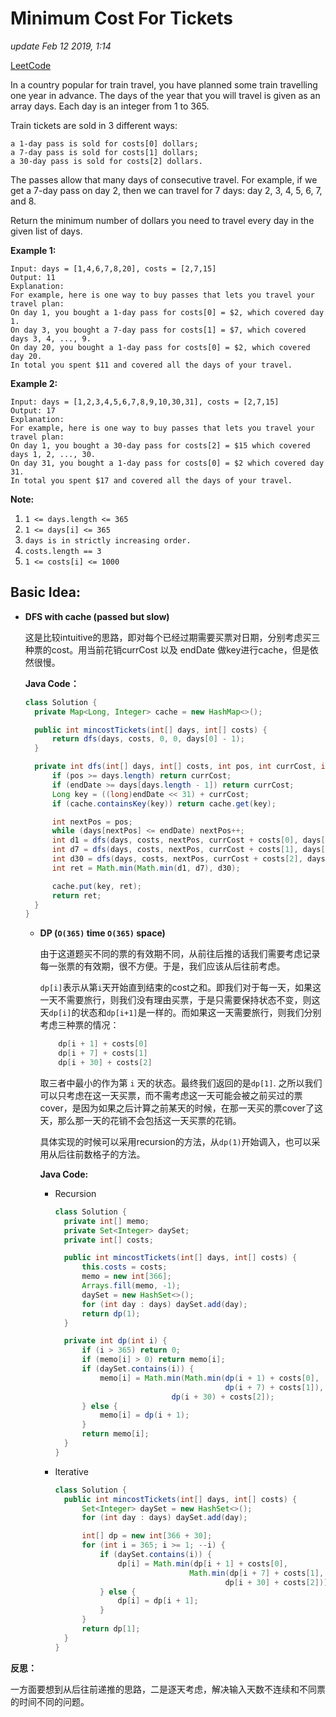 # Minimum Cost For Tickets

_update Feb 12 2019, 1:14_

[LeetCode](https://leetcode.com/problems/minimum-cost-for-tickets/)

In a country popular for train travel, you have planned some train travelling one year in advance. The days of the year that you will travel is given as an array days. Each day is an integer from 1 to 365.

Train tickets are sold in 3 different ways:

```text
a 1-day pass is sold for costs[0] dollars;
a 7-day pass is sold for costs[1] dollars;
a 30-day pass is sold for costs[2] dollars.
```

The passes allow that many days of consecutive travel. For example, if we get a 7-day pass on day 2, then we can travel for 7 days: day 2, 3, 4, 5, 6, 7, and 8.

Return the minimum number of dollars you need to travel every day in the given list of days.

**Example 1:**

```text
Input: days = [1,4,6,7,8,20], costs = [2,7,15]
Output: 11
Explanation: 
For example, here is one way to buy passes that lets you travel your travel plan:
On day 1, you bought a 1-day pass for costs[0] = $2, which covered day 1.
On day 3, you bought a 7-day pass for costs[1] = $7, which covered days 3, 4, ..., 9.
On day 20, you bought a 1-day pass for costs[0] = $2, which covered day 20.
In total you spent $11 and covered all the days of your travel.
```

**Example 2:**

```text
Input: days = [1,2,3,4,5,6,7,8,9,10,30,31], costs = [2,7,15]
Output: 17
Explanation: 
For example, here is one way to buy passes that lets you travel your travel plan:
On day 1, you bought a 30-day pass for costs[2] = $15 which covered days 1, 2, ..., 30.
On day 31, you bought a 1-day pass for costs[0] = $2 which covered day 31.
In total you spent $17 and covered all the days of your travel.
```

**Note:**

1. `1 <= days.length <= 365`
2. `1 <= days[i] <= 365`
3. `days is in strictly increasing order.`
4. `costs.length == 3`
5. `1 <= costs[i] <= 1000`

## Basic Idea:

* **DFS with cache \(passed but slow\)**

  这是比较intuitive的思路，即对每个已经过期需要买票对日期，分别考虑买三种票的cost。用当前花销currCost 以及 endDate 做key进行cache，但是依然很慢。

  **Java Code：**

  ```java
  class Solution {
    private Map<Long, Integer> cache = new HashMap<>();

    public int mincostTickets(int[] days, int[] costs) {
        return dfs(days, costs, 0, 0, days[0] - 1);
    }

    private int dfs(int[] days, int[] costs, int pos, int currCost, int endDate) {
        if (pos >= days.length) return currCost;
        if (endDate >= days[days.length - 1]) return currCost;
        Long key = ((long)endDate << 31) + currCost;
        if (cache.containsKey(key)) return cache.get(key);

        int nextPos = pos;
        while (days[nextPos] <= endDate) nextPos++;
        int d1 = dfs(days, costs, nextPos, currCost + costs[0], days[nextPos]);
        int d7 = dfs(days, costs, nextPos, currCost + costs[1], days[nextPos] + 6);
        int d30 = dfs(days, costs, nextPos, currCost + costs[2], days[nextPos] + 29);
        int ret = Math.min(Math.min(d1, d7), d30);

        cache.put(key, ret);
        return ret;
    }
  }
  ```

  * **DP \(`O(365)` time `O(365)` space\)**

    由于这道题买不同的票的有效期不同，从前往后推的话我们需要考虑记录每一张票的有效期，很不方便。于是，我们应该从后往前考虑。

    `dp[i]`表示从第`i`天开始直到结束的cost之和。即我们对于每一天，如果这一天不需要旅行，则我们没有理由买票，于是只需要保持状态不变，则这天`dp[i]`的状态和`dp[i+1]`是一样的。而如果这一天需要旅行，则我们分别考虑三种票的情况：

    ```c
        dp[i + 1] + costs[0]
        dp[i + 7] + costs[1]
        dp[i + 30] + costs[2]
    ```

    取三者中最小的作为第 `i` 天的状态。最终我们返回的是`dp[1]`. 之所以我们可以只考虑在这一天买票，而不需考虑这一天可能会被之前买过的票cover，是因为如果之后计算之前某天的时候，在那一天买的票cover了这天，那么那一天的花销不会包括这一天买票的花销。

    具体实现的时候可以采用recursion的方法，从`dp(1)`开始调入，也可以采用从后往前数格子的方法。

    **Java Code:**

    * Recursion

      ```java
      class Solution {
        private int[] memo;
        private Set<Integer> daySet;
        private int[] costs;

        public int mincostTickets(int[] days, int[] costs) {
            this.costs = costs;
            memo = new int[366];
            Arrays.fill(memo, -1);
            daySet = new HashSet<>();
            for (int day : days) daySet.add(day);
            return dp(1);
        }

        private int dp(int i) {
            if (i > 365) return 0;
            if (memo[i] > 0) return memo[i];
            if (daySet.contains(i)) {
                memo[i] = Math.min(Math.min(dp(i + 1) + costs[0], 
                                            dp(i + 7) + costs[1]), 
                                dp(i + 30) + costs[2]);
            } else {
                memo[i] = dp(i + 1);
            }
            return memo[i];
        }
      }
      ```

    * Iterative

      ```java
      class Solution {
        public int mincostTickets(int[] days, int[] costs) {
            Set<Integer> daySet = new HashSet<>();
            for (int day : days) daySet.add(day);

            int[] dp = new int[366 + 30]; 
            for (int i = 365; i >= 1; --i) {
                if (daySet.contains(i)) {
                    dp[i] = Math.min(dp[i + 1] + costs[0], 
                                    Math.min(dp[i + 7] + costs[1], 
                                            dp[i + 30] + costs[2]));
                } else {
                    dp[i] = dp[i + 1];
                }
            }
            return dp[1];
        }
      }
      ```

**反思：**

一方面要想到从后往前递推的思路，二是逐天考虑，解决输入天数不连续和不同票的时间不同的问题。

